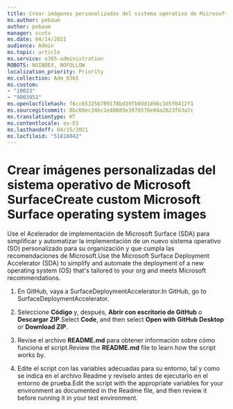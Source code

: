 ```yaml
---
title: Crear imágenes personalizadas del sistema operativo de Microsoft Surface
ms.author: pebaum
author: pebaum
manager: scotv
ms.date: 04/14/2021
audience: Admin
ms.topic: article
ms.service: o365-administration
ROBOTS: NOINDEX, NOFOLLOW
localization_priority: Priority
ms.collection: Adm_O365
ms.custom:
- "10023"
- "9003951"
ms.openlocfilehash: f6cc65325b789178bd39fb0dd1896c3d5f0412f1
ms.sourcegitcommit: 8bc60ec34bc1e40685e3976576e04a2623f63a7c
ms.translationtype: HT
ms.contentlocale: es-ES
ms.lasthandoff: 04/15/2021
ms.locfileid: "51816042"
---
```

# <a name="create-custom-microsoft-surface-operating-system-images"></a><span data-ttu-id="c124e-102">Crear imágenes personalizadas del sistema operativo de Microsoft Surface</span><span class="sxs-lookup"><span data-stu-id="c124e-102">Create custom Microsoft Surface operating system images</span></span>

<span data-ttu-id="c124e-103">Use el Acelerador de implementación de Microsoft Surface (SDA) para simplificar y automatizar la implementación de un nuevo sistema operativo (SO) personalizado para su organización y que cumpla las recomendaciones de Microsoft.</span><span class="sxs-lookup"><span data-stu-id="c124e-103">Use the Microsoft Surface Deployment Accelerator (SDA) to simplify and automate the deployment of a new operating system (OS) that's tailored to your org and meets Microsoft recommendations.</span></span>

1. <span data-ttu-id="c124e-104">En GitHub, vaya a SurfaceDeploymentAccelerator.</span><span class="sxs-lookup"><span data-stu-id="c124e-104">In GitHub, go to SurfaceDeploymentAccelerator.</span></span>

1. <span data-ttu-id="c124e-105">Seleccione **Código** y, después, **Abrir con escritorio de GitHub** o **Descargar ZIP**.</span><span class="sxs-lookup"><span data-stu-id="c124e-105">Select **Code**, and then select **Open with GitHub Desktop** or **Download ZIP**.</span></span>

1. <span data-ttu-id="c124e-106">Revise el archivo **README.md** para obtener información sobre cómo funciona el script.</span><span class="sxs-lookup"><span data-stu-id="c124e-106">Review the **README.md** file to learn how the script works by.</span></span>

1. <span data-ttu-id="c124e-107">Edite el script con las variables adecuadas para su entorno, tal y como se indica en el archivo Readme y revíselo antes de ejecutarlo en el entorno de prueba.</span><span class="sxs-lookup"><span data-stu-id="c124e-107">Edit the script with the appropriate variables for your environment as documented in the Readme file, and then review it before running it in your test environment.</span></span>
